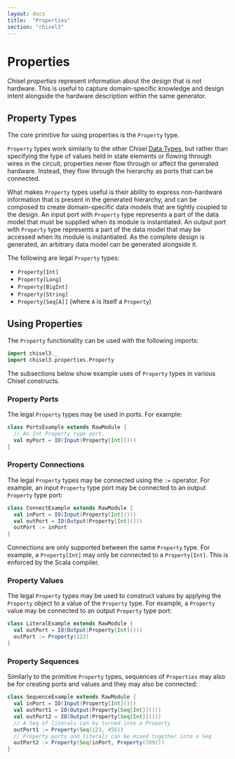 ```yaml
---
layout: docs
title:  "Properties"
section: "chisel3"
---
```


# Properties

Chisel *properties* represent information about the design that is not hardware.
This is useful to capture domain-specific knowledge and design intent alongside
the hardware description within the same generator.

## Property Types

The core primitive for using properties is the `Property` type.

`Property` types work similarly to the other Chisel
[Data Types](../explanations/data-types), but rather than specifying the type of
values held in state elements or flowing through wires in the circuit,
properties never flow through or affect the generated hardware. Instead, they
flow through the hierarchy as ports that can be connected.

What makes `Property` types useful is their ability to express non-hardware
information that is present in the generated hierarchy, and can be composed to
create domain-specific data models that are tightly coupled to the design. An
input port with `Property` type represents a part of the data model that must be
supplied when its module is instantiated. An output port with `Property` type
represents a part of the data model that may be accessed when its module is
instantiated. As the complete design is generated, an arbitrary data model can
be generated alongside it.

The following are legal `Property` types:

* `Property[Int]`
* `Property[Long]`
* `Property[BigInt]`
* `Property[String]`
* `Property[Seq[A]]` (where `A` is itself a `Property`)

## Using Properties

The `Property` functionality can be used with the following imports:

```scala mdoc:silent
import chisel3._
import chisel3.properties.Property
```

The subsections below show example uses of `Property` types in various Chisel
constructs.

### Property Ports

The legal `Property` types may be used in ports. For example:

```scala mdoc:silent
class PortsExample extends RawModule {
  // An Int Property type port.
  val myPort = IO(Input(Property[Int]()))
}
```

### Property Connections

The legal `Property` types may be connected using the `:=` operator. For
example, an input `Property` type port may be connected to an output `Property`
type port:

```scala mdoc:silent
class ConnectExample extends RawModule {
  val inPort = IO(Input(Property[Int]()))
  val outPort = IO(Output(Property[Int]()))
  outPort := inPort
}
```

Connections are only supported between the same `Property` type. For example, a
`Property[Int]` may only be connected to a `Property[Int]`. This is enforced by
the Scala compiler.

### Property Values

The legal `Property` types may be used to construct values by applying the
`Property` object to a value of the `Property` type. For example, a
`Property` value may be connected to an output `Property` type port:

```scala mdoc:silent
class LiteralExample extends RawModule {
  val outPort = IO(Output(Property[Int]()))
  outPort := Property(123)
}
```

### Property Sequences

Similarly to the primitive `Property` types, sequences of `Properties` may also be
for creating ports and values and they may also be connected:

```scala mdoc:silent
class SequenceExample extends RawModule {
  val inPort = IO(Input(Property[Int]()))
  val outPort1 = IO(Output(Property[Seq[Int]]()))
  val outPort2 = IO(Output(Property[Seq[Int]]()))
  // A Seq of literals can by turned into a Property
  outPort1 := Property(Seq(123, 456))
  // Property ports and literals can be mixed together into a Seq
  outPort2 := Property(Seq(inPort, Property(789)))
}
```